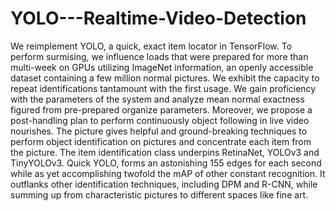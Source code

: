 # YOLO---Realtime-Video-Detection
We reimplement YOLO, a quick, exact item locator in TensorFlow. To perform surmising, we influence loads that were prepared for more than multi-week on GPUs utilizing ImageNet information, an openly accessible dataset containing a few million normal pictures. We exhibit the capacity to repeat identifications tantamount with the first usage. We gain proficiency with the parameters of the system and analyze mean normal exactness figured from pre-prepared organize parameters. Moreover, we propose a post-handling plan to perform continuously object following in live video nourishes. The picture gives helpful and ground-breaking techniques to perform object identification on pictures and concentrate each item from the picture. The item identification class underpins RetinaNet, YOLOv3 and TinyYOLOv3. Quick YOLO, forms an astonishing 155 edges for each second while as yet accomplishing twofold the mAP of other constant recognition. It outflanks other identification techniques, including DPM and R-CNN, while summing up from characteristic pictures to different spaces like fine art.
